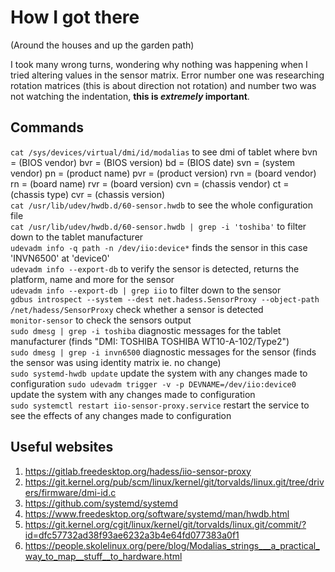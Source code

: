 # How I got there
(Around the houses and up the garden path)

I took many wrong turns, wondering why nothing was happening when I tried altering values in the sensor matrix. Error number one was researching rotation matrices (this is about direction not rotation) and number two was not watching the indentation, **this is _extremely_ important**.

## Commands
`cat /sys/devices/virtual/dmi/id/modalias` to see dmi of tablet where 
  bvn =   (BIOS vendor)
  bvr =   (BIOS version)
  bd  =   (BIOS date)
  svn =   (system vendor)
  pn  =   (product name)
  pvr =   (product version)
  rvn =   (board vendor)
  rn  =   (board name)
  rvr =   (board version)
  cvn =   (chassis vendor)
  ct  =   (chassis type)
  cvr =   (chassis version)  
`cat /usr/lib/udev/hwdb.d/60-sensor.hwdb` to see the whole configuration file  
`cat /usr/lib/udev/hwdb.d/60-sensor.hwdb | grep -i 'toshiba'` to filter down to the tablet manufacturer  
`udevadm info -q path -n /dev/iio:device*` finds the sensor in this case 'INVN6500' at 'device0'  
`udevadm info --export-db` to verify the sensor is detected, returns the platform, name and more for the sensor  
`udevadm info --export-db | grep iio` to filter down to the sensor  
`gdbus introspect --system --dest net.hadess.SensorProxy --object-path /net/hadess/SensorProxy` check whether a sensor is detected  
`monitor-sensor` to check the sensors output  
`sudo dmesg | grep -i toshiba`  diagnostic messages for the tablet manufacturer (finds "DMI: TOSHIBA TOSHIBA WT10-A-102/Type2")  
`sudo dmesg | grep -i invn6500` diagnostic messages for the sensor (finds the sensor was using identity matrix ie. no change)  
`sudo systemd-hwdb update`  update the system with any changes made to configuration
`sudo udevadm trigger -v -p DEVNAME=/dev/iio:device0`  update the system with any changes made to configuration  
`sudo systemctl restart iio-sensor-proxy.service` restart the service to see the effects of any changes made to configuration

## Useful websites
1. https://gitlab.freedesktop.org/hadess/iio-sensor-proxy
2. https://git.kernel.org/pub/scm/linux/kernel/git/torvalds/linux.git/tree/drivers/firmware/dmi-id.c
3. https://github.com/systemd/systemd
4. https://www.freedesktop.org/software/systemd/man/hwdb.html
5. https://git.kernel.org/cgit/linux/kernel/git/torvalds/linux.git/commit/?id=dfc57732ad38f93ae6232a3b4e64fd077383a0f1
6. https://people.skolelinux.org/pere/blog/Modalias_strings___a_practical_way_to_map__stuff__to_hardware.html

